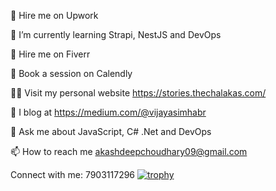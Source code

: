 🔭 Hire me on Upwork

🌱 I’m currently learning Strapi, NestJS and DevOps

👯 Hire me on Fiverr

🤝 Book a session on Calendly

👨‍💻 Visit my personal website https://stories.thechalakas.com/

📝 I blog at https://medium.com/@vijayasimhabr

💬 Ask me about JavaScript, C# .Net and DevOps

📫 How to reach me akashdeepchoudhary09@gmail.com



Connect with me: 7903117296
[![trophy](https://github-profile-trophy.vercel.app/?username=ryo-ma)](https://github.com/ryo-ma/github-profile-trophy)
